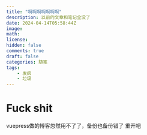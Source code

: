 ```yaml
---
title: "啊啊啊啊啊啊啊"
description: 以前的文章和笔记全没了
date: 2024-04-14T05:58:44Z
image: 
math: 
license: 
hidden: false
comments: true
draft: false
categories: 随笔
tags: 
    - 发疯
    - 垃圾
---
```

# Fuck shit
vuepress做的博客忽然用不了了，备份也备份错了 
重开吧